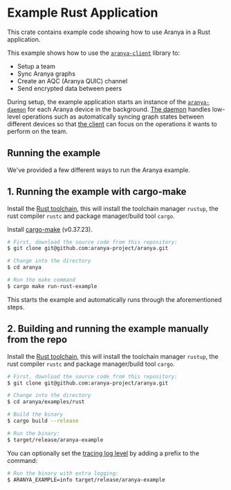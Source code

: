 # Example Rust Application

This crate contains example code showing how to use Aranya in a Rust application.

This example shows how to use the [`aranya-client`](../../crates/aranya-client) library to:
- Setup a team
- Sync Aranya graphs
- Create an AQC (Aranya QUIC) channel
- Send encrypted data between peers

During setup, the example application starts an instance of the [`aranya-daemon`](../../crates/aranya-daemon) for each Aranya device in the background. [The daemon](https://aranya-project.github.io/aranya-docs/technical-apis/rust-api/#aranya-daemon) handles low-level operations such as automatically syncing graph states between different devices so that [the client](https://aranya-project.github.io/aranya-docs/technical-apis/rust-api/#aranya-client) can focus on the operations it wants to perform on the team.

## Running the example
We've provided a few different ways to run the Aranya example.

## 1. Running the example with cargo-make
Install the [Rust toolchain](https://www.rust-lang.org/tools/install), this will install the toolchain manager `rustup`, the rust compiler `rustc` and package manager/build tool `cargo`.

Install [cargo-make](https://github.com/sagiegurari/cargo-make?tab=readme-ov-file#installation) (v0.37.23).

```bash
# First, download the source code from this repository:
$ git clone git@github.com:aranya-project/aranya.git

# Change into the directory
$ cd aranya

# Run the make command
$ cargo make run-rust-example
```

This starts the example and automatically runs through the aforementioned
steps.

## 2. Building and running the example manually from the repo
Install the [Rust toolchain](https://www.rust-lang.org/tools/install), this will install the toolchain manager `rustup`, the rust compiler `rustc` and package manager/build tool `cargo`.

```bash
# First, download the source code from this repository:
$ git clone git@github.com:aranya-project/aranya.git

# Change into the directory
$ cd aranya/examples/rust

# Build the binary
$ cargo build --release

# Run the binary:
$ target/release/aranya-example
```

You can optionally set the [tracing log level](https://docs.rs/tracing/latest/tracing/struct.Level.html#impl-Level) by adding a prefix to the command:
```bash
# Run the binary with extra logging:
$ ARANYA_EXAMPLE=info target/release/aranya-example
```
